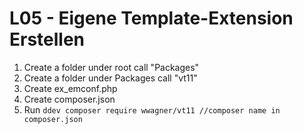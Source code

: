 # L05 - Eigene Template-Extension Erstellen

1. Create a folder under root call "Packages"
2. Create a folder under Packages call "vt11"
3. Create ex_emconf.php
4. Create composer.json
5. Run ```ddev composer require wwagner/vt11 //composer name in composer.json```
